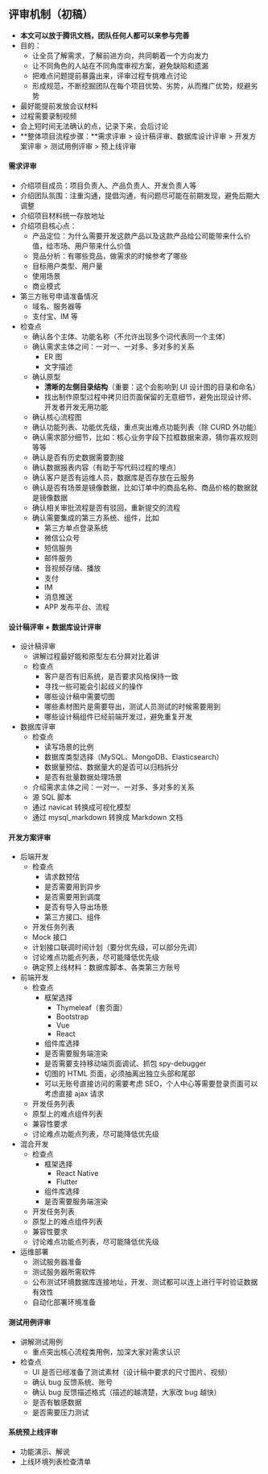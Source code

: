 
## 评审机制（初稿）

- **本文可以放于腾讯文档，团队任何人都可以来参与完善**
- 目的：
    - 让全员了解需求，了解前进方向，共同朝着一个方向发力
    - 让不同角色的人站在不同角度审视方案，避免缺陷和遗漏
    - 把难点问题提前暴露出来，评审过程专挑难点讨论
    - 形成规范，不断挖掘团队在每个项目优势、劣势，从而推广优势，规避劣势
- 最好能提前发放会议材料
- 过程需要录制视频
- 会上短时间无法确认的点，记录下来，会后讨论
- **整体项目流程步骤：**需求评审 > 设计稿评审、数据库设计评审 > 开发方案评审 > 测试用例评审 > 预上线评审 

#### 需求评审

- 介绍项目成员：项目负责人、产品负责人、开发负责人等
- 介绍团队氛围：注重沟通，提倡沟通，有问题尽可能在前期发现，避免后期大调整
- 介绍项目材料统一存放地址
- 介绍项目核心点：
    - 产品定位：为什么需要开发这款产品以及这款产品给公司能带来什么价值，给市场、用户带来什么价值
    - 竞品分析：有哪些竞品，做需求的时候参考了哪些
    - 目标用户类型、用户量
    - 使用场景
    - 商业模式
- 第三方账号申请准备情况
    - 域名、服务器等
    - 支付宝、IM 等
- 检查点
    - 确认各个主体、功能名称（不允许出现多个词代表同一个主体）
    - 确认需求主体之间：一对一、一对多、多对多的关系
        - ER 图
        - 文字描述
    - 确认原型
        - **清晰的左侧目录结构**（重要：这个会影响到 UI 设计图的目录和命名）
        - 找出制作原型过程中拷贝旧页面保留的无意细节，避免出现设计师、开发者开发无用功能
    - 确认核心流程图
    - 确认功能列表、功能优先级，重点突出难点功能列表（除 CURD 外功能）
    - 确认需求部分细节，比如：核心业务字段下拉框数据来源，猜你喜欢规则等等
    - 确认是否有历史数据需要割接
    - 确认数据报表内容（有助于写代码过程的埋点）
    - 确认客户是否有运维人员，数据库是否存放在云服务
    - 确认是否有场景是镜像数据，比如订单中的商品名称、商品价格的数据就是镜像数据
    - 确认相关审批流程是否有驳回，重新提交的流程
    - 确认需要集成的第三方系统、组件，比如
        - 第三方单点登录系统
        - 微信公众号
        - 短信服务
        - 邮件服务
        - 音视频存储、播放
        - 支付
        - IM
        - 消息推送
        - APP 发布平台、流程

#### 设计稿评审 + 数据库设计评审

- 设计稿评审
    - 讲解过程最好能和原型左右分屏对比着讲
    - 检查点
        - 客户是否有旧系统，是否要求风格保持一致
        - 寻找一些可能会引起歧义的操作
        - 哪些设计稿中需要切图
        - 哪些素材图片是需要导出，测试人员测试的时候需要用到
        - 哪些设计稿组件已经前端开发过，避免重复开发
- 数据库评审
    - 检查点
        - 读写场景的比例
        - 数据库类型选择（MySQL、MongoDB、Elasticsearch）
        - 数据量预估、数据量大的是否可以归档拆分
        - 是否有批量数据处理场景
    - 介绍需求主体之间：一对一、一对多、多对多的关系
    - 源 SQL 脚本
    - 通过 navicat 转换成可视化模型
    - 通过 mysql_markdown 转换成 Markdown 文档

#### 开发方案评审

- 后端开发
    - 检查点
        - 请求数预估
        - 是否需要用到异步
        - 是否需要用到调度
        - 是否有导入导出场景
        - 第三方接口、组件
    - 开发任务列表
    - Mock 接口
    - 计划接口联调时间计划（要分优先级，可以部分先调）
    - 讨论难点功能点列表，尽可能降低优先级
    - 确定预上线材料：数据库脚本、各类第三方账号
- 前端开发
    - 检查点
        - 框架选择
            - Thymeleaf（套页面）
            - Bootstrap
            - Vue
            - React
        - 组件库选择
        - 是否需要服务端渲染
        - 是否需要支持移动端页面调试、抓包 spy-debugger
        - 切图的 HTML 页面，必须抽离出独立头部和尾部
        - 可以无账号直接访问的需要考虑 SEO，个人中心等需要登录页面可以考虑直接 ajax 请求
    - 开发任务列表
    - 原型上的难点组件列表
    - 兼容性要求
    - 讨论难点功能点列表，尽可能降低优先级
- 混合开发
    - 检查点
        - 框架选择
            - React Native
            - Flutter
        - 组件库选择
        - 是否需要服务端渲染
    - 开发任务列表
    - 原型上的难点组件列表
    - 兼容性要求
    - 讨论难点功能点列表，尽可能降低优先级
- 运维部署
    - 测试服务器准备
    - 测试服务器所需软件
    - 公布测试环境数据库连接地址，开发、测试都可以连上进行平时验证数据有效性
    - 自动化部署环境准备


#### 测试用例评审

- 讲解测试用例
    - 重点突出核心流程类用例，加深大家对需求认识
- 检查点
    - UI 是否已经准备了测试素材（设计稿中要求的尺寸图片、视频）
    - 确认 bug 反馈系统、账号
    - 确认 bug 反馈描述格式（描述的越清楚，大家改 bug 越快）
    - 是否有敏感数据
    - 是否需要压力测试

#### 系统预上线评审

- 功能演示、解说
- 上线环境列表检查清单
